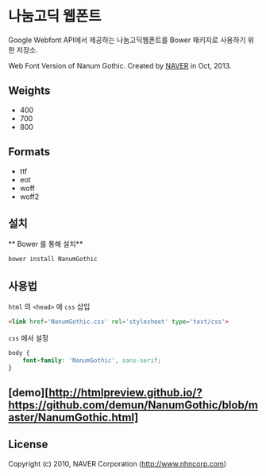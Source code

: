 # 나눔고딕 웹폰트

Google Webfont API에서 제공하는 나눔고딕웹폰트를 Bower 패키지로 사용하기 위한 저장소.

Web Font Version of Nanum Gothic. Created by [NAVER](http://www.naver.com) in Oct, 2013.


## Weights

- 400
- 700
- 800

## Formats

- ttf
- eot
- woff
- woff2




## 설치

** Bower 를 통해 설치**

```sh
bower install NanumGothic
```



## 사용법

`html` 의 `<head>` 에 `css` 삽입

```html
<link href='NanumGothic.css' rel='stylesheet' type='text/css'>
```

`css` 에서 설정

```css
body {
	font-family: 'NanumGothic', sans-serif;
}
```





## [demo][http://htmlpreview.github.io/?https://github.com/demun/NanumGothic/blob/master/NanumGothic.html]



## License

Copyright (c) 2010, NAVER Corporation (http://www.nhncorp.com)

